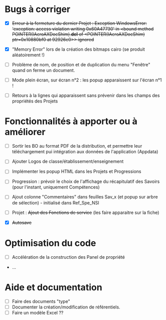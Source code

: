 # Bugs à corriger

- [x] ~~Erreur à la fermeture du dernier Projet :
 Exception WindowsError: 'exception: access violation writing 0x60A47730' in <bound method POINTER(IAcroAXDocShim).__del__ of <POINTER(IAcroAXDocShim) ptr=0x10880bf0 at 92926c0>> ignored~~
- [x] "Memory Error" lors de la création des bitmaps cairo (se produit aléatoirement !) 
- [ ] Problème de nom, de position et de duplication du menu "Fenêtre" quand on ferme un document.
- [ ] Mode plein écran, sur écran n°2 : les popup apparaissent sur l'écran n°1 !
- [ ] Retours à la lignes qui apparaissent sans prévenir dans les champs des propriétés des Projets
 
 
# Fonctionnalités à apporter ou à améliorer
- [ ] Sortir les BO au format PDF de la distribution, et permettre leur téléchargement pui intégration aux données de l'application (Appdata)
- [ ] Ajouter Logos de classe/établissement/enseignement
- [ ] Implémenter les popup HTML dans les Projets et Progressions
- [ ] Progression : prévoir le choix de l'affichage du récapitulatif des Savoirs (pour l'instant, uniquement Compétences)
- [ ] Ajout colonne "Commentaires" dans feuilles Sav_x (et popup sur arbre de sélection) - initialisé dans Ref_Spe_NSI
- [ ] Projet : ~~Ajout des Fonctions de service~~ (les faire apparaitre sur la fiche)
- [x] ~~Autosave~~


# Optimisation du code
- [ ] Accélération de la construction des Panel de propriété
 * ...

# Aide et documentation
- [ ] Faire des documents "type"
- [ ] Documenter la création/modification de référentiels.
- [ ] Faire un modèle Excel ??
